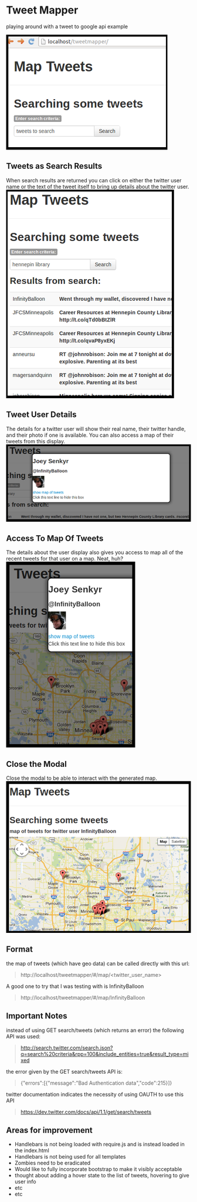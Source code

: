 Tweet Mapper
============

playing around with a tweet to google api example

![Start Page](screenshots/Selection_001.png)

Tweets as Search Results
------------------------
When search results are returned you can click on either the twitter user name or the text of the tweet itself to bring up details about the twitter user.
![Search Results](screenshots/Selection_002.png)

Tweet User Details
------------------
The details for a twitter user will show their real name, their twitter handle, and their photo if one is available. You can also access a map of their tweets from this display.
![User Details](screenshots/Selection_003.png)

Access To Map Of Tweets
-----------------------
The details about the user display also gives you access to map all of the recent tweets for that user on a map. Neat, huh?
![Map](screenshots/Selection_004.png)

Close the Modal
---------------
Close the modal to be able to interact with the generated map.
![Map without modal](screenshots/Selection_005.png)


Format
------
the map of tweets (which have geo data) can be called directly with this url:
> http://localhost/tweetmapper/#/map/<twitter_user_name>

A good one to try that I was testing with is InfinityBalloon
> http://localhost/tweetmapper/#/map/InfinityBalloon


Important Notes
---------------
instead of using GET search/tweets (which returns an error) the following API was used:

> http://search.twitter.com/search.json?q=search%20criteria&rpp=100&include_entities=true&result_type=mixed

the error given by the GET search/tweets API is:
> {"errors":[{"message":"Bad Authentication data","code":215}]}

twitter documentation indicates the necessity of using OAUTH to use this API
> https://dev.twitter.com/docs/api/1.1/get/search/tweets


Areas for improvement
---------------------
+ Handlebars is not being loaded with require.js and is instead loaded in the index.html
+ Handlebars is not being used for all templates
+ Zombies need to be eradicated
+ Would like to fully incorporate bootstrap to make it visibly acceptable
+ thought about adding a hover state to the list of tweets, hovering to give user info
+ etc
+ etc
